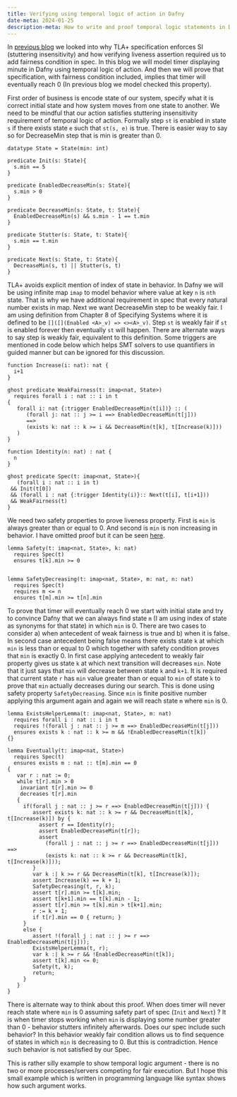 ```yaml
---   
title: Verifying using temporal logic of action in Dafny
date-meta: 2024-01-25
description-meta: How to write and proof temporal logic statements in Dafny ?
---
```


In [previous blog](../../2023/08/stuttering-steps-in-tla.html) we looked into why TLA+ specification enforces SI (stuttering insensitivity) and 
how verifying liveness assertion required us to add fairness condition in spec. In this blog
we will model timer displaying minute in Dafny using temporal logic of action. And then
we will prove that specification, with fairness condition included, implies that timer will eventually
reach 0 (In previous blog we model checked this property).

First order of business is encode state of our system, specify what it is correct initial state
and how system moves from one state to another. We need to be mindful that our action satisfies 
stuttering insensitivity requirement of temporal logic of action. Formally step `st` is enabled in state 
`s` if there exists state `e` such that `st(s, e)` is true. There is easier way to say so for DecreaseMin 
step that is min is greater than 0.

~~~{.dafny}
datatype State = State(min: int)

predicate Init(s: State){
  s.min == 5
}

predicate EnabledDecreaseMin(s: State){
  s.min > 0
}

predicate DecreaseMin(s: State, t: State){
  EnabledDecreaseMin(s) && s.min - 1 == t.min
}

predicate Stutter(s: State, t: State){
  s.min == t.min
}

predicate Next(s: State, t: State){
  DecreaseMin(s, t) || Stutter(s, t)
}
~~~

TLA+ avoids explicit mention of index of state in behavior. In Dafny we will be using infinite map `imap` 
to model behavior where value at key `n` is `nth` state. That is why we have additional requirement in spec that 
every natural number exists in map. Next we want DecreaseMin step to be weakly fair. I am using definition from 
Chapter 8 of Specifying Systems where it is defined to be `[]([](Enabled <A>_v) => <><A>_v)`. Step `st` is 
weakly fair if `st` is enabled forever then eventually `st` will happen. There are alternate ways to say step is 
weakly fair, equivalent to this definition. Some triggers are mentioned in code below which helps SMT solvers to 
use quantifiers in guided manner but can be ignored for this discussion.

~~~{.dafny}
function Increase(i: nat): nat {
  i+1
}

ghost predicate WeakFairness(t: imap<nat, State>)
  requires forall i : nat :: i in t
{
   forall i: nat {:trigger EnabledDecreaseMin(t[i])} :: (
      (forall j: nat :: j >= i ==> EnabledDecreaseMin(t[j]))
      ==>
      (exists k: nat :: k >= i && DecreaseMin(t[k], t[Increase(k)]))
   )
}

function Identity(n: nat) : nat {
  n
}

ghost predicate Spec(t: imap<nat, State>){
   (forall i : nat :: i in t)
 && Init(t[0])
 && (forall i : nat {:trigger Identity(i)}:: Next(t[i], t[i+1]))
 && WeakFairness(t)
}
~~~

We need two safety properties to prove liveness property. First is `min` is always greater than
or equal to 0. And second is `min` is non increasing in behavior. I have omitted proof but it 
can be seen [here](https://gist.github.com/rdivyanshu/f2b0a03c6ceeb7659ec6bf9db91e3c86).

~~~{.dafny}
lemma Safety(t: imap<nat, State>, k: nat)
  requires Spec(t)
  ensures t[k].min >= 0


lemma SafetyDecreasing(t: imap<nat, State>, m: nat, n: nat)
  requires Spec(t)
  requires m <= n
  ensures t[m].min >= t[n].min
~~~

To prove that timer will eventually reach 0 we start with initial state and try to convince Dafny that we can always 
find state `m` (I am using index of state as synonyms for that state) in which `min` is 0. There are two cases to consider 
a) when antecedent of weak fairness is true and b) when it is false. In second case antecedent being false means there exists 
state `k` at which `min` is less than or equal to 0 which together with safety condition proves that `min` is exactly 0. 
In first case applying antecedent to weakly fair property gives us state `k` at which next transition will decreases `min`. 
Note that it just says that `min` will decrease between state `k` and `k+1`. It is required that current state `r` has
`min` value greater than or equal to `min` of state `k` to prove that `min` actually decreases during our search. This is done 
using safety property `SafetyDecreasing`. Since `min` is finite positive number applying this argument again and again we 
will reach state `m` where `min` is 0.

~~~{.dafny}
lemma ExistsHelperLemma(t: imap<nat, State>, m: nat)
  requires forall i : nat :: i in t
  requires !(forall j : nat :: j >= m ==> EnabledDecreaseMin(t[j]))
  ensures exists k : nat :: k >= m && !EnabledDecreaseMin(t[k])
{}

lemma Eventually(t: imap<nat, State>)
  requires Spec(t)
  ensures exists m : nat :: t[m].min == 0
{
   var r : nat := 0;
   while t[r].min > 0
    invariant t[r].min >= 0
    decreases t[r].min
   {
     if(forall j : nat :: j >= r ==> EnabledDecreaseMin(t[j])) {
        assert exists k: nat :: k >= r && DecreaseMin(t[k], t[Increase(k)]) by {
          assert r == Identity(r);
          assert EnabledDecreaseMin(t[r]);
          assert
            (forall j : nat :: j >= r ==> EnabledDecreaseMin(t[j])) ==>
            (exists k: nat :: k >= r && DecreaseMin(t[k], t[Increase(k)]));
        }
        var k :| k >= r && DecreaseMin(t[k], t[Increase(k)]);
        assert Increase(k) == k + 1;
        SafetyDecreasing(t, r, k);
        assert t[r].min >= t[k].min;
        assert t[k+1].min == t[k].min - 1;
        assert t[r].min >= t[k].min > t[k+1].min;
        r := k + 1;
        if t[r].min == 0 { return; }
     }
     else {
        assert !(forall j : nat :: j >= r ==> EnabledDecreaseMin(t[j]));
        ExistsHelperLemma(t, r);
        var k :| k >= r && !EnabledDecreaseMin(t[k]);
        assert t[k].min <= 0;
        Safety(t, k);
        return;
     }
   }
}
~~~
There is alternate way to think about this proof. When does timer will never reach state where `min` is 0 assuming 
safety part of spec (`Init` and `Next`) ? It is when timer stops working when `min` is displaying some number greater 
than 0 - behavior stutters infinitely afterwards. Does our spec include such behavior? In this behavior weakly fair condition
allows us to find sequence of states in which `min` is decreasing to 0. But this is contradiction.
Hence such behavior is not satisfied by our Spec. 

This is rather silly example to show temporal logic argument - there is no two or more processes/servers competing for fair 
execution. But I hope this small example which is written in programming language like syntax shows how such argument 
works. 
